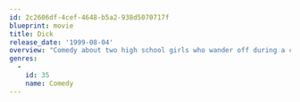 ```yaml
---
id: 2c2606df-4cef-4648-b5a2-938d5070717f
blueprint: movie
title: Dick
release_date: '1999-08-04'
overview: "Comedy about two high school girls who wander off during a class trip to the White House and meet President Richard Nixon. They become the official dog walkers for Nixon's dog Checkers, and become his secret advisors during the Watergate scandal."
genres:
  -
    id: 35
    name: Comedy
---
```

